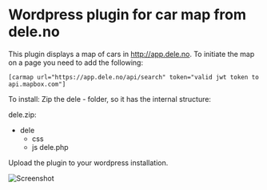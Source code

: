 Wordpress plugin for car map from dele.no
=========================================

This plugin displays a map of cars in http://app.dele.no. To initiate the map
on a page you need to add the following:

```
[carmap url="https://app.dele.no/api/search" token="valid jwt token to api.mapbox.com"]
```

To install: Zip the dele - folder, so it has the internal structure:

dele.zip:
  - dele
    - css
    - js
    dele.php

Upload the plugin to your wordpress installation.

![Screenshot](docs/img/screenshot.jpg?raw=true "Screenshot of map view")
